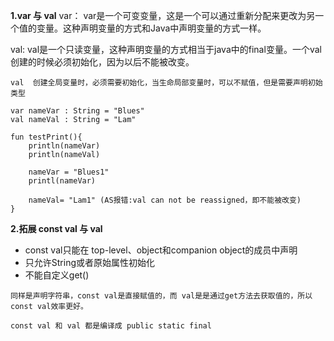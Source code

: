 **1.var 与 val**
var： var是一个可变变量，这是一个可以通过重新分配来更改为另一个值的变量。这种声明变量的方式和Java中声明变量的方式一样。

val: val是一个只读变量，这种声明变量的方式相当于java中的final变量。一个val创建的时候必须初始化，因为以后不能被改变。


```
val  创建全局变量时，必须需要初始化，当生命局部变量时，可以不赋值，但是需要声明初始类型
```


```
var nameVar : String = "Blues"
val nameVal : String = "Lam"

fun testPrint(){
    println(nameVar)
    println(nameVal)
    
    nameVar = "Blues1"
    printl(nameVar)
    
    nameVal= "Lam1" (AS报错:val can not be reassigned，即不能被改变)
}
```

**2.拓展 const val 与 val**
- const val只能在 top-level、object和companion object的成员中声明
- 只允许String或者原始属性初始化
- 不能自定义get()


```
同样是声明字符串，const val是直接赋值的，而 val是是通过get方法去获取值的，所以const val效率更好。

const val 和 val 都是编译成 public static final
```


